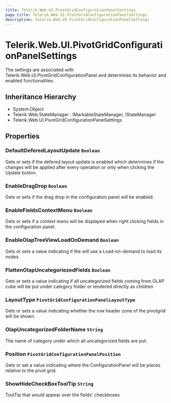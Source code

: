 ```yaml
---
title: Telerik.Web.UI.PivotGridConfigurationPanelSettings
page_title: Telerik.Web.UI.PivotGridConfigurationPanelSettings
description: Telerik.Web.UI.PivotGridConfigurationPanelSettings
---
```


# Telerik.Web.UI.PivotGridConfigurationPanelSettings

The settings are associated with Telerik.Web.UI.PivotGridConfigurationPanel and determines its behavior and enabled functionalities.

## Inheritance Hierarchy

* System.Object
* Telerik.Web.StateManager : IMarkableStateManager, IStateManager
* Telerik.Web.UI.PivotGridConfigurationPanelSettings

## Properties

###  DefaultDeferedLayoutUpdate `Boolean`

Gets or sets if the defered layout update is enabled which
            determines if the changes will be applied after every operation or
            only when clicking the Update button.

###  EnableDragDrop `Boolean`

Gets or sets if the drag drop in the configuration panel
            will be enabled.

###  EnableFieldsContextMenu `Boolean`

Gets or sets if a context menu will be displayed when
            right clicking fields in the configuration panel.

###  EnableOlapTreeViewLoadOnDemand `Boolean`

Gets or sets a value indicating if the  will use a 
            Load-on-demand to load its nodes.

###  FlattenOlapUncategoriezedFields `Boolean`

Gets or sets a value indicating if all uncategorized fields coming from OLAP cube will be put under category folder or rendered directly as children

###  LayoutType `PivotGridConfigurationPanelLayoutType`

Gets or sets a value indicating whether the row header zone of the pivotgrid will be
            shown.

###  OlapUncategorizedFolderName `String`

The name of category under which all uncategorized fields are put.

###  Position `PivotGridConfigurationPanelPosition`

Gets or set a value indicating where the ConfigurationPanel will be
            places relative to the pivot grid.

###  ShowHideCheckBoxToolTip `String`

ToolTip that would appear over the fields' checkboxes


